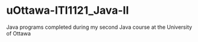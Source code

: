 # uOttawa-ITI1121_Java-II
Java programs completed during my second Java course at the University of Ottawa
